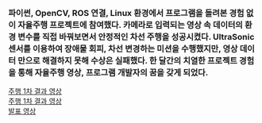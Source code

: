 <br/>

### 파이썬, OpenCV, ROS 연결, Linux 환경에서 프로그램을 돌려본 경험 없이 자율주행 프로젝트에 참여했다. 카메라로 입력되는 영상 속 데이터의 환경 변수를 직접 바꿔보면서 안정적인 차선 주행을 성공시켰다. UltraSonic 센서를 이용하여 장애물 회피, 차선 변경하는 미션을 수행했지만, 영상 데이터 만으로 해결하지 못해 수상은 실패했다. 한 달간의 치열한 프로젝트 경험을 통해 자율주행 영상, 프로그램 개발자의 꿈을 갖게 되었다.

[주행 1차 결과 영상](https://youtu.be/IJezG7FbJcA)  
[주행 1차 결과 영상](https://youtu.be/s_tad0ORoV4)  
[발표 영상](https://youtu.be/MF2LcI31qmo)  